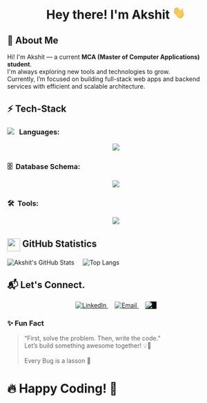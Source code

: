 <h1 align="center">Hey there! I'm Akshit <img src="https://raw.githubusercontent.com/ABSphreak/ABSphreak/master/gifs/Hi.gif" width="30px" height="30px"></h1> </h1>
<!-- <p align="center"> 🌐 Web Enthusiast | 🎓 MCA Student | 📚 Lifelong Learner</p> -->

## 🚀 About Me

Hi! I'm Akshit — a current **MCA (Master of Computer Applications) student**.  
I'm always exploring new tools and technologies to grow.  
Currently, I’m focused on building full-stack web apps and backend services with efficient and scalable architecture.

## ⚡️ Tech-Stack

### <img src="https://media2.giphy.com/media/QssGEmpkyEOhBCb7e1/giphy.gif?cid=ecf05e47a0n3gi1bfqntqmob8g9aid1oyj2wr3ds3mg700bl&rid=giphy.gif" width="22px" align="top"/> &nbsp;&nbsp;Languages:

<p align="center">
  <img src="https://skillicons.dev/icons?i=c,cpp,python,java,php&theme=dark" />
</p>

### 🗄️ &nbsp;Database Schema:

<p align="center">
  <img src="https://skillicons.dev/icons?i=mongo,mysql,postgres&theme=dark" />
</p>

### 🛠️ &nbsp;Tools:

<p align="center">
  <img src="https://skillicons.dev/icons?i=git,github,vscode,bash&theme=dark" />
</p>

## <img src="https://media.giphy.com/media/iY8CRBdQXODJSCERIr/giphy.gif" width="30" height="30" align="top"> GitHub Statistics

![Akshit's GitHub Stats](https://github-readme-stats.vercel.app/api?username=SonaniAkshit&show_icons=true&theme=dark)
&nbsp;&nbsp;&nbsp;
![Top Langs](https://github-readme-stats.vercel.app/api/top-langs/?username=SonaniAkshit&langs_count=8&count_private=true&layout=compact&theme=vision-friendly-dark&hide_border=true&bg_color=0D1117)

<!-- [![Top Langs](https://github-readme-stats.vercel.app/api/top-langs/?username=SonaniAkshit&layout=pie)](https://github.com/anuraghazra/github-readme-stats)-->
<!-- ![Top Langs](https://github-readme-stats.vercel.app/api/top-langs/?username=SonaniAkshit&layout=donut)-->
<!-- <img src="https://github-readme-stats.vercel.app/api?username=SonaniAkshit&show_icons=true&theme=radical&count_private=true&include_all_commits=true" alt="Akshit's GitHub Stats" height="170" />-->

## 📬 Let's Connect.

<p align="center">
  <a href="https://www.linkedin.com/in/akshit-sonani-105b79348/">
    <img src="https://skillicons.dev/icons?i=linkedin&theme=dark" alt="LinkedIn"/>
  </a>
  &nbsp;&nbsp;&nbsp;
  <a href="mailto:sonaniakshit684@gmail.com">
    <img src="https://skillicons.dev/icons?i=gmail&theme=dark" alt="Email"/>
  </a>
  &nbsp;&nbsp;&nbsp;
  <a href="https://x.com/akshit_sonani_">
   <img src="https://cdn.simpleicons.org/x/white" alt="X" style="background: black; width: 40px; height: 40px;">
  </a>
</p>

<!-- ## 📫 Connect with Me

- 📧 Email: [sonaniakshit777@gmail.com](mailto:sonaniakshit684@gmail.com)
- 💼 LinkedIn: [Akshit Sonani](https://www.linkedin.com/in/akshit-sonani-105b79348/)
- 🌐 Portfolio: (Coming soon!)-->


### ✨ Fun Fact

> “First, solve the problem. Then, write the code.”  
Let’s build something awesome together! 💡🚀
> <br>
> <br>Every Bug is a lasson 👾

# 🔥 Happy Coding! 🚀
